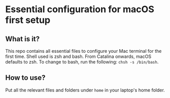 # Essential configuration for macOS first setup

## What is it?
This repo contains all essential files to configure your Mac terminal for the
first time. Shell used is zsh and bash. From Catalina onwards, macOS defaults
to zsh. To change to bash, run the following: `chsh -s /bin/bash`.

## How to use?
Put all the relevant files and folders under `home` in your laptop's home
folder.
